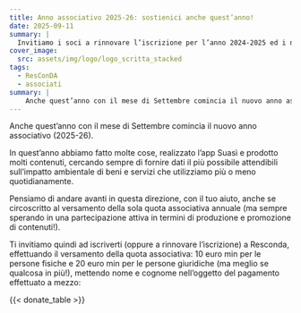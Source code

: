 ```yaml
---
title: Anno associativo 2025-26: sostienici anche quest’anno! 
date: 2025-09-11
summary: | 
  Invitiamo i soci a rinnovare l’iscrizione per l’anno 2024-2025 ed i non soci ad aderire e sostenere l’associazione! 
cover_image:
  src: assets/img/logo/logo_scritta_stacked
tags:
  - ResConDA
  - associati
summary: |
    Anche quest’anno con il mese di Settembre comincia il nuovo anno associativo (2025-26). In quest’anno abbiamo fatto molte cose, realizzato l’app Suasì e prodotto molti contenuti...
---
```


Anche quest’anno con il mese di Settembre comincia il nuovo anno associativo (2025-26). 

In quest’anno abbiamo fatto molte cose, realizzato l’app Suasì e prodotto molti contenuti, cercando sempre di fornire dati il più possibile attendibili sull’impatto ambientale di beni e servizi che utilizziamo più o meno quotidianamente.

Pensiamo di andare avanti in questa direzione, con il tuo aiuto, anche se circoscritto al versamento della sola quota associativa annuale (ma sempre sperando in una partecipazione attiva in termini di produzione e promozione di contenuti!).

Ti invitiamo quindi ad iscriverti (oppure a rinnovare l’iscrizione) a Resconda, effettuando il versamento della quota associativa: 10 euro min per le persone fisiche e 20 euro min per le persone giuridiche (ma meglio se qualcosa in più!), mettendo nome e cognome nell’oggetto del pagamento effettuato a mezzo:


{{< donate_table >}}

